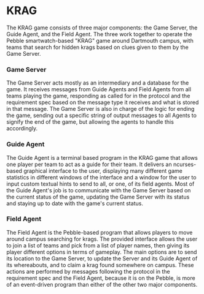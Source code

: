 # KRAG

The KRAG game consists of three major components: the Game Server, the Guide 
Agent, and the Field Agent. The three work together to operate the 
Pebble smartwatch-based "KRAG" game around Dartmouth campus, with teams
that search for hidden krags based on clues given to them by the Game Server.

### Game Server

The Game Server acts mostly as an intermediary and a database for the game.
It receives messages from Guide Agents and Field Agents from all teams 
playing the game, responding as called for in the protocol and the requirement
spec based on the message type it receives and what is stored in that message.
The Game Server is also in charge of the logic for ending the game, sending out
a specific string of output messages to all Agents to signify the end of the
game, but allowing the agents to handle this accordingly.

### Guide Agent

The Guide Agent is a terminal based program in the KRAG game that allows one
player per team to act as a guide for their team. It delivers an ncurses-based
graphical interface to the user, displaying many different game statistics
in different windows of the interface and a window for the user to input
custom textual hints to send to all, or one, of its field agents. Most of the
Guide Agent's job is to communicate with the Game Server based on the current
status of the game, updating the Game Server with its status and staying up to
date with the game's current status.

### Field Agent

The Field Agent is the Pebble-based program that allows players to move around
campus searching for krags. The provided interface allows the user to join
a list of teams and pick from a list of player names, then giving its player
different options in terms of gameplay. The main options are to send its
location to the Game Server, to update the Server and its Guide Agent of its
whereabouts, and to claim a krag found somewhere on campus. These actions are
performed by messages following the protocol in the requirement spec and the
Field Agent, because it is on the Pebble, is more of an event-driven program 
than either of the other two major components.
